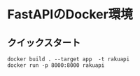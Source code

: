# FastAPIのDocker環境

## クイックスタート

```shell
docker build . --target app  -t rakuapi
docker run -p 8000:8000 rakuapi
```
